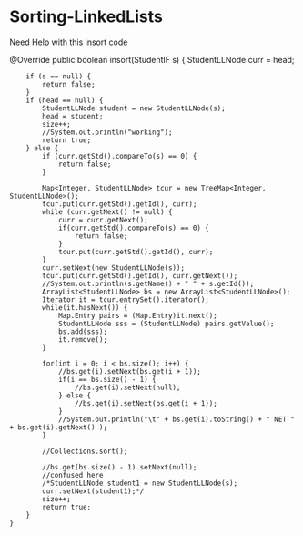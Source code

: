 Sorting-LinkedLists
===================

Need Help with this insort code


@Override
	public boolean insort(StudentIF s) {
	    StudentLLNode curr = head;

	    if (s == null) {
	        return false;
	    }
	    if (head == null) {
	        StudentLLNode student = new StudentLLNode(s);
	        head = student;
	        size++;
	        //System.out.println("working");
	        return true;
	    } else {
	        if (curr.getStd().compareTo(s) == 0) {
	            return false;
	        }
	        
	        Map<Integer, StudentLLNode> tcur = new TreeMap<Integer, StudentLLNode>();
	        tcur.put(curr.getStd().getId(), curr);
	        while (curr.getNext() != null) {
	            curr = curr.getNext();
	            if(curr.getStd().compareTo(s) == 0) {
	            	return false;
	            }
	            tcur.put(curr.getStd().getId(), curr);
	        }
	        curr.setNext(new StudentLLNode(s));
	        tcur.put(curr.getStd().getId(), curr.getNext());
	        //System.out.println(s.getName() + " " + s.getId());
	        ArrayList<StudentLLNode> bs = new ArrayList<StudentLLNode>();
	        Iterator it = tcur.entrySet().iterator();
	        while(it.hasNext()) {
	        	Map.Entry pairs = (Map.Entry)it.next();
	        	StudentLLNode sss = (StudentLLNode) pairs.getValue();
	        	bs.add(sss);
	        	it.remove();
	        }
	        
	        for(int i = 0; i < bs.size(); i++) {
	        	//bs.get(i).setNext(bs.get(i + 1));
	        	if(i == bs.size() - 1) {
	        		//bs.get(i).setNext(null);
	        	} else {
	        		//bs.get(i).setNext(bs.get(i + 1));
	        	}
	        	//System.out.println("\t" + bs.get(i).toString() + " NET " + bs.get(i).getNext() );
	        }
	        
	        //Collections.sort();
	        
	        //bs.get(bs.size() - 1).setNext(null);
	        //confused here
	        /*StudentLLNode student1 = new StudentLLNode(s);
	        curr.setNext(student1);*/
	        size++;
	        return true;
	    }
	}
